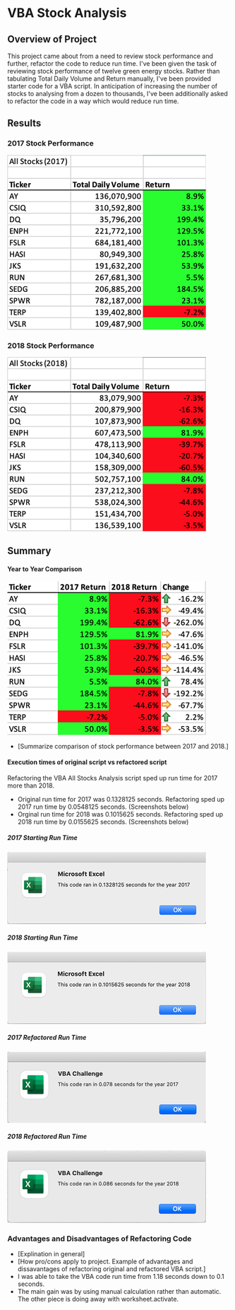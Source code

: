 # VBA Stock Analysis
 

## Overview of Project
This project came about from a need to review stock performance and further, refactor the code to reduce run time. I've been given the task of reviewing stock performance of twelve green energy stocks. Rather than tabulating Total Daily Volume and Return manually, I've been provided starter code for a VBA script. In anticipation of increasing the number of stocks to analysing from a dozen to thousands, I've been additionally asked to refactor the code in a way which would reduce run time. 

## Results

### 2017 Stock Performance
![2017 Stock Performance](https://github.com/SidneyHollingsworth/stock-analysis/blob/0ca17f30b627400ccf14fad89a18d47471a4f2f6/Resources/VBA_Challenge_2017_Output.png)

### 2018 Stock Performance
![2018 Stock Performance](https://github.com/SidneyHollingsworth/stock-analysis/blob/0ca17f30b627400ccf14fad89a18d47471a4f2f6/Resources/VBA_Challenge_2018_Output.png)

## Summary 

#### Year to Year Comparison
![Year to Year Comparison](https://github.com/SidneyHollingsworth/stock-analysis/blob/0ca17f30b627400ccf14fad89a18d47471a4f2f6/Resources/Change_Over_Year.png)

- [Summarize comparison of stock performance between 2017 and 2018.]

#### Execution times of original script vs refactored script

Refactoring the VBA All Stocks Analysis script sped up run time for 2017 more than 2018.
- Original run time for 2017 was 0.1328125 seconds. Refactoring sped up 2017 run time by 0.0548125 seconds. (Screenshots below)
- Orginal run time for 2018 was 0.1015625 seconds. Refactoring sped up 2018 run time by 0.0155625 seconds. (Screenshots below)

##### 2017 Starting Run Time
![2017 Starting Run Time](https://github.com/SidneyHollingsworth/stock-analysis/blob/0ca17f30b627400ccf14fad89a18d47471a4f2f6/Resources/2017_Starting_Run_Time.png)

##### 2018 Starting Run Time
![2018 Starting Run Time](https://github.com/SidneyHollingsworth/stock-analysis/blob/0ca17f30b627400ccf14fad89a18d47471a4f2f6/Resources/2018_Starting_run_time.png)

##### 2017 Refactored Run Time
![2017 Refactored Run Time](https://github.com/SidneyHollingsworth/stock-analysis/blob/0ca17f30b627400ccf14fad89a18d47471a4f2f6/Resources/VBA_Challenge_2017.png)

##### 2018 Refactored Run Time
![2018 Refactored Run Time](https://github.com/SidneyHollingsworth/stock-analysis/blob/0ca17f30b627400ccf14fad89a18d47471a4f2f6/Resources/VBA_Challenge_2018.png)

### Advantages and Disadvantages of Refactoring Code
- [Explination in general]
- [How pro/cons apply to project. Example of advantages and dissavantages of refactoring original and refactored VBA script.]
- I was able to take the VBA code run time from 1.18 seconds down to 0.1 seconds. 
- The main gain was by using manual calculation rather than automatic. The other piece is doing away with worksheet.activate.


